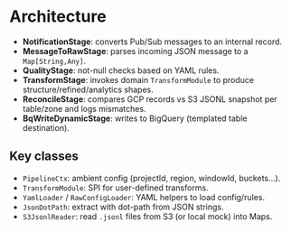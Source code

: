 # Architecture

- **NotificationStage**: converts Pub/Sub messages to an internal record.
- **MessageToRawStage**: parses incoming JSON message to a `Map[String,Any]`.
- **QualityStage**: not-null checks based on YAML rules.
- **TransformStage**: invokes domain `TransformModule` to produce structure/refined/analytics shapes.
- **ReconcileStage**: compares GCP records vs S3 JSONL snapshot per table/zone and logs mismatches.
- **BqWriteDynamicStage**: writes to BigQuery (templated table destination).

## Key classes
- `PipelineCtx`: ambient config (projectId, region, windowId, buckets...).
- `TransformModule`: SPI for user-defined transforms.
- `YamlLoader` / `RawConfigLoader`: YAML helpers to load config/rules.
- `JsonDotPath`: extract with dot-path from JSON strings.
- `S3JsonlReader`: read `.jsonl` files from S3 (or local mock) into Maps.
